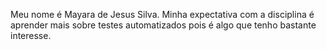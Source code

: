 Meu nome é Mayara de Jesus Silva. Minha expectativa com a disciplina é aprender mais sobre testes automatizados pois é algo que tenho bastante interesse.
